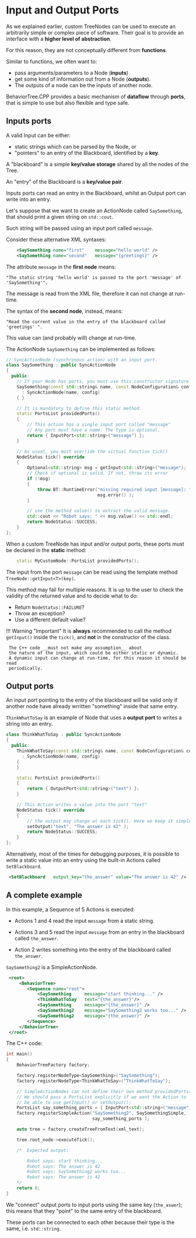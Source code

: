 # Input and Output Ports

As we explained earlier, custom TreeNodes can be used to execute an arbitrarily
simple or complex piece of software. Their goal is to provide an interface
with a __higher level of abstraction__.

For this reason, they are not conceptually different from __functions__.

Similar to functions, we often want to:

 - pass arguments/parameters to a Node (__inputs__)
 - get some kind of information out from a Node (__outputs__).
 - The outputs of a node can be the inputs of another node. 

BehaviorTree.CPP provides a basic mechanism of __dataflow__
through __ports__, that is simple to use but also flexible and type safe.

## Inputs ports

A valid Input can be either:

- static strings which can be parsed by the Node, or
- "pointers" to an entry of the Blackboard, identified by a __key__.

A "blackboard" is a simple __key/value storage__ shared by all the nodes
of the Tree.

An "entry" of the Blackboard is a __key/value pair__.

Inputs ports can read an entry in the Blackboard, whilst an Output port
can write into an entry.

Let's suppose that we want to create an ActionNode called `SaySomething`, 
that should print a given string on `std::cout`.

Such string will be passed using an input port called `message`.

Consider these alternative XML syntaxes:

```XML
    <SaySomething name="first"    message="hello world" />
    <SaySomething name="second"   message="{greetings}" />
```

The attribute `message` in the __first node__ means: 

    "The static string 'hello world' is passed to the port 'message' of 'SaySomething'".

The message is read from the XML file, therefore it can not change at run-time.

The syntax of the __second node__, instead, means: 
    
    "Read the current value in the entry of the blackboard called 'greetings' ".

This value can (and probably will) change at run-time.

The ActionNode `SaySomething` can be implemented as follows:

```C++
// SyncActionNode (synchronous action) with an input port.
class SaySomething : public SyncActionNode
{
  public:
    // If your Node has ports, you must use this constructor signature 
    SaySomething(const std::string& name, const NodeConfiguration& config)
      : SyncActionNode(name, config)
    { }

    // It is mandatory to define this static method.
    static PortsList providedPorts()
    {
        // This action has a single input port called "message"
        // Any port must have a name. The type is optional.
        return { InputPort<std::string>("message") };
    }

    // As usual, you must override the virtual function tick()
    NodeStatus tick() override
    {
        Optional<std::string> msg = getInput<std::string>("message");
        // Check if optional is valid. If not, throw its error
        if (!msg)
        {
            throw BT::RuntimeError("missing required input [message]: ", 
                                   msg.error() );
        }

        // use the method value() to extract the valid message.
        std::cout << "Robot says: " << msg.value() << std::endl;
        return NodeStatus::SUCCESS;
    }
};

```

When a custom TreeNode has input and/or output ports, these ports must be 
declared in the __static__ method:

```C++
    static MyCustomNode::PortsList providedPorts();
```

The input from the port `message` can be read using the template method 
`TreeNode::getInput<T>(key)`.

This method may fail for multiple reasons. It is up to the user to
check the validity of the returned value and to decide what to do:

- Return `NodeStatus::FAILURE`?
- Throw an exception?
- Use a different default value?
 
!!! Warning "Important"
     It is __always__ recommended to call the method `getInput()` inside the 
     `tick()`, and __not__ in the constructor of the class.
     
     The C++ code __must not make any assumption__ about 
     the nature of the input, which could be either static or dynamic.
     A dynamic input can change at run-time, for this reason it should be read 
     periodically. 
 
## Output ports

An input port pointing to the entry of the blackboard will be valid only
if another node have already wrritten "something" inside that same entry.

`ThinkWhatToSay` is an example of Node that uses a __output port__ to writes a 
string into an entry.

```C++
class ThinkWhatToSay : public SyncActionNode
{
  public:
    ThinkWhatToSay(const std::string& name, const NodeConfiguration& config)
      : SyncActionNode(name, config)
    {
    }

    static PortsList providedPorts()
    {
        return { OutputPort<std::string>("text") };
    }

    // This Action writes a value into the port "text"
    NodeStatus tick() override
    {
        // the output may change at each tick(). Here we keep it simple.
        setOutput("text", "The answer is 42" );
        return NodeStatus::SUCCESS;
    }
};
```

Alternatively, most of the times for debugging purposes, it is possible to write a
static value into an entry using the built-in Actions called `SetBlackboard`.

```XML
 <SetBlackboard   output_key="the_answer" value="The answer is 42" />
```

## A complete example

In this example, a Sequence of 5 Actions is executed:

- Actions 1 and 4 read the input `message` from a static string.

- Actions 3 and 5 read the input `message` from an entry in the
  blackboard called `the_answer`.

- Action 2 writes something into the entry of the blackboard called `the_answer`.

`SaySomething2` is a SimpleActionNode. 

```XML
 <root>
     <BehaviorTree>
        <Sequence name="root">
            <SaySomething     message="start thinking..." />
            <ThinkWhatToSay   text="{the_answer}"/>
            <SaySomething     message="{the_answer}" />
            <SaySomething2    message="SaySomething2 works too..." />
            <SaySomething2    message="{the_answer}" />
        </Sequence>
     </BehaviorTree>
 </root>
```

The C++ code:

```C++
int main()
{
    BehaviorTreeFactory factory;

    factory.registerNodeType<SaySomething>("SaySomething");
    factory.registerNodeType<ThinkWhatToSay>("ThinkWhatToSay");

    // SimpleActionNodes can not define their own method providedPorts().
    // We should pass a PortsList explicitly if we want the Action to 
    // be able to use getInput() or setOutput();
    PortsList say_something_ports = { InputPort<std::string>("message") };
    factory.registerSimpleAction("SaySomething2", SaySomethingSimple, 
                                 say_something_ports );

    auto tree = factory.createTreeFromText(xml_text);

    tree.root_node->executeTick();

    /*  Expected output:

        Robot says: start thinking...
        Robot says: The answer is 42
        Robot says: SaySomething2 works too...
        Robot says: The answer is 42
    */
    return 0;
}
```

We "connect" output ports to input ports using the same key (`the_aswer`);
this means that they "point" to the same entry of the blackboard.

These ports can be connected to each other because their type is the same,
i.e. `std::string`.

